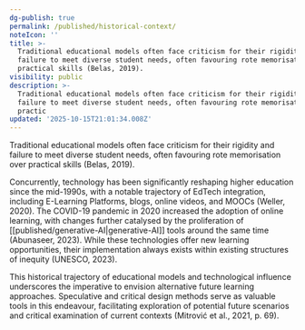 ```yaml
---
dg-publish: true
permalink: /published/historical-context/
noteIcon: ''
title: >-
  Traditional educational models often face criticism for their rigidity and
  failure to meet diverse student needs, often favouring rote memorisation over
  practical skills (Belas, 2019).
visibility: public
description: >-
  Traditional educational models often face criticism for their rigidity and
  failure to meet diverse student needs, often favouring rote memorisation over
  practic
updated: '2025-10-15T21:01:34.008Z'
---
```


Traditional educational models often face criticism for their rigidity and failure to meet diverse student needs, often favouring rote memorisation over practical skills (Belas, 2019). 

Concurrently, technology has been significantly reshaping higher education since the mid-1990s, with a notable trajectory of EdTech integration, including E-Learning Platforms, blogs, online videos, and MOOCs (Weller, 2020). The COVID-19 pandemic in 2020 increased the adoption of online learning, with changes further catalysed by the proliferation of [[published/generative-AI\|generative-AI]] tools around the same time (Abunaseer, 2023). While these technologies offer new learning opportunities, their implementation always exists within existing structures of inequity (UNESCO, 2023). 

This historical trajectory of educational models and technological influence underscores the imperative to envision alternative future learning approaches. Speculative and critical design methods serve as valuable tools in this endeavour, facilitating exploration of potential future scenarios and critical examination of current contexts (Mitrović et al., 2021, p. 69). 
